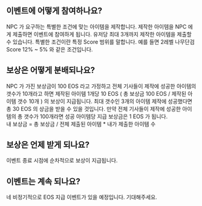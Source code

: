 ## 이벤트에 어떻게 참여하나요? 
NPC 가 요구하는 특별한 조건에 맞는 아이템을 제작합니다. 제작한 아이템을 NPC 에게 제출하면 이벤트에 참여하게 됩니다. 
유저당 최대 3개까지 제작한 아이템을 제출할 수 있습니다. 
특별한 조건이란 특정 Score 범위를 말합니다. 예를 들면 2레벨 나무단검 Score 12% ~ 5% 와 같은 조건입니다.

## 보상은 어떻게 분배되나요? 
NPC 가 가진 보상금이 100 EOS 라고 가정하고 전체 기사들이 제작에 성공한 아이템의 갯수가 10개라고 하면 
제작된 아이템 1개당 10 EOS ( 총 보상금 100 EOS / 제작된 아이템 갯수 10개 ) 의 보상이 지급됩니다. 
최대 갯수인 3개의 아이템 제작에 성공했다면 총 30 EOS 의 상금을 받을 수 있을 것입니다. 
만약 전체 기사들이 제작에 성공한 아이템의 총 갯수가 100개라면 성공 아이템당 지급 보상금은 1 EOS 가 됩니다.  
내 보상금 = 총 보상금 / 전체 제출된 아이템 * 내가 제출한 아이템 수 

## 보상은 언제 받게 되나요?  
이벤트 종료 시점에 순차적으로 보상이 지급됩니다.

## 이벤트는 계속 되나요?
네 비정기적으로 EOS 지급 이벤트가 있을 예정입니다. 기대해주세요.